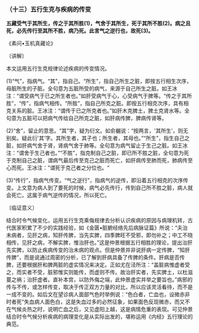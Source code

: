 ### （十三）五行生克与疾病的传变

**五藏受气于其所生，传之于其所胜(1)，气舍于其所生，死于其所不胜(2)。病之且死，必先传行至其所不胜，病乃死。此言气之逆行也，故死(3)。**

​《素问•玉机真藏论》

〔讲解〕

本文运用五行生克规律论述疾病的传变情况。

(1)“气”，指病气。“其”，指自己。“所生”，指自己所生之脏，即按五行相生次序，母脏所生的子脏。全句意为五脏所受的病气，来源于自己所生之脏。如王冰注：“谓受病气于已之所生者也。”如肝受病气于心，心受病气于脾等。“传之于其所胜”，“传”，指病气相传。“所胜”，指自己所克之脏。即按五行相克次序，具有相克关系的脏。王冰注：“谓传于已之所克者也。”如肝木克脾土，脾土克肾水等。全句意为五脏可以把病气传给自己所克之脏，如肝病传脾，脾病传肾等。

(2)“舍”，留止的意思。“其”字，疑为衍文。如俞樾说：“按两言，'其所生’，则无别矣。疑此衍'其’字。其所生者，其子也；所生者，其母也。”“所生”，指生自己之脏，如肝病气舍于肾，肾病气舍于肺等。全句意为病气留止于生己之脏。如王冰注：“谓舍于生己者也。”“不胜”，指克制自己之脏，即已所不胜之脏，全句意为死于克制自己之脏，谓病气最后传至克己之脏而死亡，如肝病传至肺而死，肺病传至心而死。王冰注：”谓死于克己者之分位也。“

(3)“传行”，指病气传变。“气之逆行”，指病气的逆传，即沿着五行相克的次序传变。上文意为病人到了要死的时候，病气必先传行，传到自己所不胜之脏，病人就会死亡。这属于病气逆传的情况，所以死亡。

〔临证意义〕

结合时令气候变化，运用五行生克乘侮规律去分析认识疾病的原因与病理机转，古代医家积累了不少的实践经验，如《金匮•脏腑经络先后病脉证篇》所说：“夫治未病者，见肝之病，知肝传脾，当先实脾，四季脾旺不受邪，即勿补之；中工不晓相传，见肝之病，不解实脾，惟治肝也。”这是仲景根据五行相胜的理论，提出治肝先实脾，以防止疾病传变的治未病的观点。但是仲景并非说肝病一定传脾，“知肝传脾”，而是说通过周密的分析，已了解到肝病具备了传脾的条件。肝病是否传脾，还要根据肝和脾两脏的虚实情况来决定。正如尤在泾所注：“盖脏病惟虚者受之，而实者不受，脏邪惟实则能传，而虚则不传。故治肝实者，先实脾土，以杜滋蔓之祸；治肝虚者。直补本宫，以防外侮之端，此仲景虚实并举之要旨也。”病邪的传与不传，或怎样传变，取决于传正双方力量的对比，所以应该灵活看待，而不是一成不变的。如后文在望诊病人面部气色时举例说：“色白者，亡血也，设微赤非时者死”失血病人面色白，这是失血过多的必然征象，如果面色反现微赤，而又不在气候炎热之时，说明亡血之后，又见虚阳上越，这是病情危重的表现。可见仲景结合时令气候分析疾病的病理变化是从实际出发的，堪称运用《内经》五行理论的典范。

